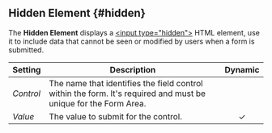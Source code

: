 ## Hidden Element {#hidden}

<div class="tm-resource-icon">
    <!--@include: ../assets/element-hidden.svg-->
</div>

The **Hidden Element** displays a [\<input type="hidden"\>](https://developer.mozilla.org/en-US/docs/Web/HTML/Element/input/hidden) HTML element, use it to include data that cannot be seen or modified by users when a form is submitted.

| Setting | Description | Dynamic |
| --- | --- | :---: |
| *Control* | The name that identifies the field control within the form. It's required and must be unique for the Form Area. ||
| *Value* | The value to submit for the control. | &#x2713; |
